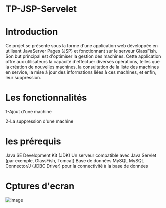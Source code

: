 # TP-JSP-Servelet
# Introduction 

Ce projet se présente sous la forme d'une application web développée en utilisant JavaServer Pages (JSP) et fonctionnant sur le serveur GlassFish. Son but principal est d'optimiser la gestion des machines. Cette application offre aux utilisateurs la capacité d'effectuer diverses opérations, telles que la création de nouvelles machines, la consultation de la liste des machines en service, la mise à jour des informations liées à ces machines, et enfin, leur suppression.

# Les fonctionnalités
1-Ajout d'une machine

2-La suppression d'une machine

# les prérequis 

Java SE Development Kit (JDK)
Un serveur compatible avec Java Servlet (par exemple, GlassFish, Tomcat)
Base de données MySQL
MySQL Connector/J (JDBC Driver) pour la connectivité à la base de données

# Cptures d'ecran 

![image](https://github.com/nainiaasmaa/TP-JSP-Servelet/assets/147659638/ed8d3a81-7e81-4939-8459-f0ad4c216727)





